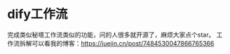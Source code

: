 # dify工作流
 完成类似秘塔工作流类似的功能，问的人很多就开源了，麻烦大家点个star。
 工作流拆解可以看我的博客：https://juejin.cn/post/7484530047866765366
